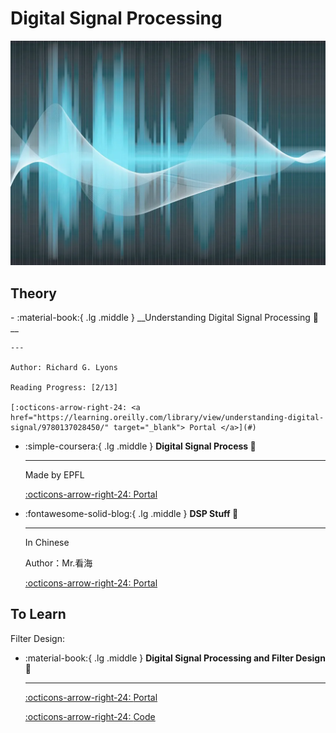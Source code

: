# Digital Signal Processing

![DSP](DSP.png)

## Theory

<div class="grid cards" markdown>
-   :material-book:{ .lg .middle } __Understanding Digital Signal Processing 🎯__

    ---

    Author: Richard G. Lyons

    Reading Progress: [2/13]

    [:octicons-arrow-right-24: <a href="https://learning.oreilly.com/library/view/understanding-digital-signal/9780137028450/" target="_blank"> Portal </a>](#)

-  :simple-coursera:{ .lg .middle } __Digital Signal Process 🎯__

    ---

    Made by EPFL

    [:octicons-arrow-right-24: <a href="https://www.coursera.org/specializations/digital-signal-processing#courses" target="_blank"> Portal </a>](#)

-  :fontawesome-solid-blog:{ .lg .middle } __DSP Stuff 🎯__

    ---

    In Chinese

    Author：Mr.看海

    [:octicons-arrow-right-24: <a href="https://zhuanlan.zhihu.com/p/138141521" target="_blank"> Portal </a>](#)


</div>

## To Learn

Filter Design:

<div class="grid cards" markdown>

-   :material-book:{ .lg .middle } __Digital Signal Processing and Filter Design 🎯__

    ---

    [:octicons-arrow-right-24: <a href="https://www.youtube.com/watch?v=xPCgjP21Z7E" target="_blank"> Portal </a>](#)

    [:octicons-arrow-right-24: <a href="https://onedrive.live.com/?authkey=%21AJesg4br%2D57KmBo&id=67647B83ED1AAE5F%21262866&cid=67647B83ED1AAE5F" target="_blank"> Code </a>](#)

</div>

